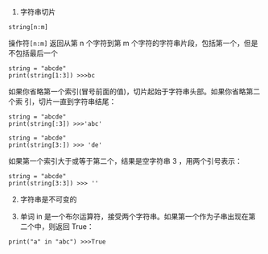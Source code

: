 1. 字符串切片

```
string[n:m]
```

操作符`[n:m]` 返回从第 n 个字符到第 m 个字符的字符串片段，包括第一个，但是不包括最后一个

```
string = "abcde"
print(string[1:3]) >>>bc
```

如果你省略第一个索引(冒号前面的值)，切片起始于字符串头部。如果你省略第二个索
引，切片一直到字符串结尾：

```
string = "abcde"
print(string[:3]) >>>'abc'

string = "abcde"
print(string[3:]) >>> 'de'
```

如果第一个索引大于或等于第二个，结果是空字符串 3 ，用两个引号表示：

```
string = "abcde"
print(string[3:3]) >>> ''
```

2. 字符串是不可变的

3. 单词 in 是一个布尔运算符，接受两个字符串。如果第一个作为子串出现在第二个中，则返回 True：

```
print("a" in "abc") >>>True
```
